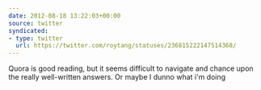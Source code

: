 ```yaml
---
date: 2012-08-18 13:22:03+00:00
source: twitter
syndicated:
- type: twitter
  url: https://twitter.com/roytang/statuses/236815222147514368/
---
```


Quora is good reading, but it seems difficult to navigate and chance upon the really well-written answers. Or maybe I dunno what i'm doing